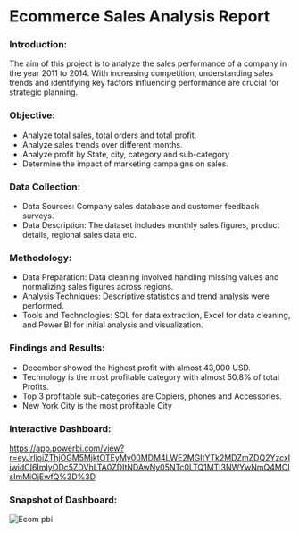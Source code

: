 
# Ecommerce Sales Analysis Report


### Introduction:
The aim of this project is to analyze the sales performance of a company in the year 2011 to 2014. With increasing competition, understanding sales trends and identifying key factors influencing performance are crucial for strategic planning.

### Objective: 
*	Analyze total sales, total orders and total profit.
*	Analyze sales trends over different months.
*	Analyze profit by State, city, category and sub-category
*	Determine the impact of marketing campaigns on sales.

### Data Collection: 
*	Data Sources: Company sales database and customer feedback surveys.
*	Data Description: The dataset includes monthly sales figures, product details, regional sales data etc.

### Methodology:
*	Data Preparation: Data cleaning involved handling missing values and normalizing sales figures across regions.
*	Analysis Techniques: Descriptive statistics and trend analysis were performed.
*	Tools and Technologies: SQL for data extraction, Excel for data cleaning, and Power BI for initial analysis and visualization.

### Findings and Results:
*	December showed the highest profit with almost 43,000 USD.
*	Technology is the most profitable category with almost 50.8% of total Profits.
*	Top 3 profitable sub-categories are Copiers, phones and Accessories.
*	New York City is the most profitable City

### Interactive Dashboard:

https://app.powerbi.com/view?r=eyJrIjoiZThjOGM5MjktOTEyMy00MDM4LWE2MGItYTk2MDZmZDQ2YzcxIiwidCI6ImIyODc5ZDVhLTA0ZDItNDAwNy05NTc0LTQ1MTI3NWYwNmQ4MCIsImMiOjEwfQ%3D%3D

### Snapshot of Dashboard:

![Ecom pbi](https://github.com/user-attachments/assets/0765a6b5-ad98-4b24-bf38-cc1047b99751)

